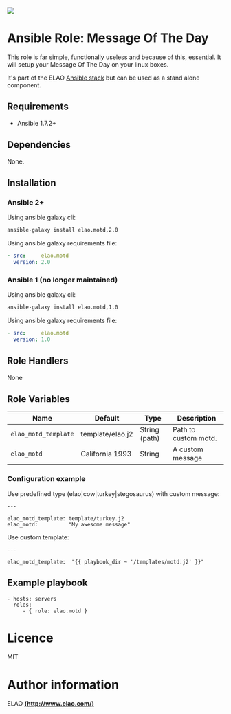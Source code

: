 <img src="http://www.elao.com/images/corpo/logo_red_small.png"/>

# Ansible Role: Message Of The Day

This role is far simple, functionally useless and because of this, essential. It will setup your Message Of The Day on your linux boxes.

It's part of the ELAO [Ansible stack](http://ansible.elao.com) but can be used as a stand alone component.

## Requirements

- Ansible 1.7.2+

## Dependencies

None.

## Installation

### Ansible 2+

Using ansible galaxy cli:

```bash
ansible-galaxy install elao.motd,2.0
```

Using ansible galaxy requirements file:

```yaml
- src:     elao.motd
  version: 2.0
```

### Ansible 1 (no longer maintained)

Using ansible galaxy cli:

```bash
ansible-galaxy install elao.motd,1.0
```

Using ansible galaxy requirements file:

```yaml
- src:     elao.motd
  version: 1.0
```

## Role Handlers

None

## Role Variables

|Name|Default|Type|Description|
|----|----|-----------|-------|
`elao_motd_template`|template/elao.j2|String (path)|Path to custom motd.
`elao_motd`|California 1993|String|A custom message

### Configuration example

Use predefined type (elao|cow|turkey|stegosaurus) with custom message:

```
---

elao_motd_template: template/turkey.j2
elao_motd:          "My awesome message"
```

Use custom template:

```
---

elao_motd_template:  "{{ playbook_dir ~ '/templates/motd.j2' }}"
```

## Example playbook

    - hosts: servers
      roles:
         - { role: elao.motd }

# Licence

MIT

# Author information

ELAO [**(http://www.elao.com/)**](http://www.elao.com)
